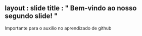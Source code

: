 
  layout : slide 
title : " Bem-vindo ao nosso segundo slide! "
---
Importante para o auxilio no aprendizado de github
